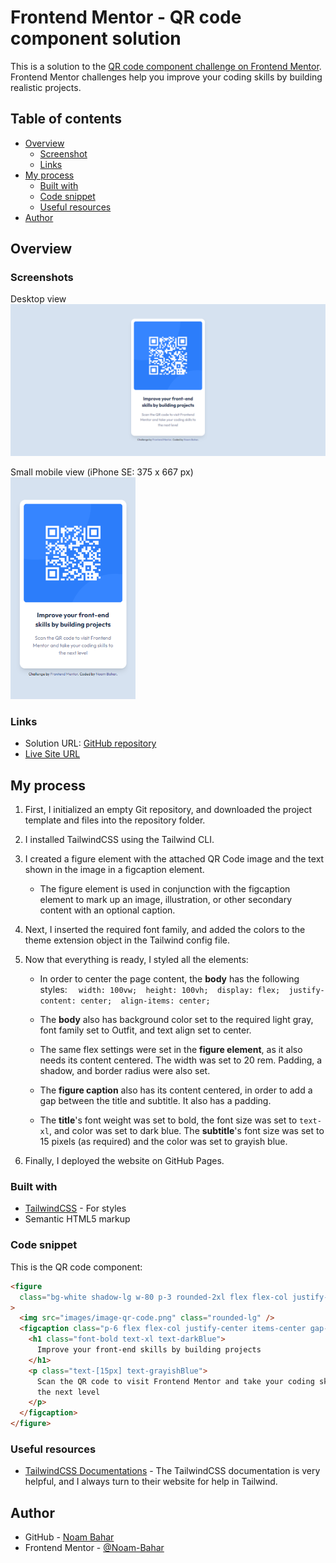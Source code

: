 # Frontend Mentor - QR code component solution

This is a solution to the [QR code component challenge on Frontend Mentor](https://www.frontendmentor.io/challenges/qr-code-component-iux_sIO_H). Frontend Mentor challenges help you improve your coding skills by building realistic projects.

## Table of contents

- [Overview](#overview)
  - [Screenshot](#screenshot)
  - [Links](#links)
- [My process](#my-process)
  - [Built with](#built-with)
  - [Code snippet](#code-snippet)
  - [Useful resources](#useful-resources)
- [Author](#author)

## Overview

### Screenshots

Desktop view
![](./screenshots/desktop-screenshot.png)

Small mobile view (iPhone SE: 375 x 667 px)
<br />
<img src="./screenshots/mobile-screenshot.png" width="200">

### Links

- Solution URL: [GitHub repository](https://github.com/Noam-Bahar/qr-code-component-main)
- [Live Site URL](https://noam-bahar.github.io/qr-code-component-main/)

## My process

1. First, I initialized an empty Git repository, and downloaded the project template and files into the repository folder.
2. I installed TailwindCSS using the Tailwind CLI.
3. I created a figure element with the attached QR Code image and the text shown in the image in a figcaption element.

   - The figure element is used in conjunction with the figcaption element to mark up an image, illustration, or other secondary content with an optional caption.

4. Next, I inserted the required font family, and added the colors to the theme extension object in the Tailwind config file.
5. Now that everything is ready, I styled all the elements:

   - In order to center the page content, the **body** has the following styles: `  width: 100vw;  height: 100vh;  display: flex;  justify-content: center;  align-items: center;`

   - The **body** also has background color set to the required light gray, font family set to Outfit, and text align set to center.
   - The same flex settings were set in the **figure element**, as it also needs its content centered. The width was set to 20 rem. Padding, a shadow, and border radius were also set.
   - The **figure caption** also has its content centered, in order to add a gap between the title and subtitle. It also has a padding.
   - The **title**'s font weight was set to bold, the font size was set to `text-xl`, and color was set to dark blue. The **subtitle**'s font size was set to 15 pixels (as required) and the color was set to grayish blue.

6. Finally, I deployed the website on GitHub Pages.

### Built with

- [TailwindCSS](https://tailwindcss.com/) - For styles
- Semantic HTML5 markup

### Code snippet

This is the QR code component:

```html
<figure
  class="bg-white shadow-lg w-80 p-3 rounded-2xl flex flex-col justify-center items-center"
>
  <img src="images/image-qr-code.png" class="rounded-lg" />
  <figcaption class="p-6 flex flex-col justify-center items-center gap-4">
    <h1 class="font-bold text-xl text-darkBlue">
      Improve your front-end skills by building projects
    </h1>
    <p class="text-[15px] text-grayishBlue">
      Scan the QR code to visit Frontend Mentor and take your coding skills to
      the next level
    </p>
  </figcaption>
</figure>
```

### Useful resources

- [TailwindCSS Documentations](https://tailwindcss.com/docs) - The TailwindCSS documentation is very helpful, and I always turn to their website for help in Tailwind.

## Author

- GitHub - [Noam Bahar](https://github.com/Noam-Bahar)
- Frontend Mentor - [@Noam-Bahar](https://www.frontendmentor.io/profile/Noam-Bahar)

